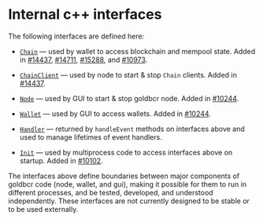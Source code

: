 # Internal c++ interfaces

The following interfaces are defined here:

* [`Chain`](chain.h) — used by wallet to access blockchain and mempool state. Added in [#14437](https://github.com/goldbcr/goldbcr/pull/14437), [#14711](https://github.com/goldbcr/goldbcr/pull/14711), [#15288](https://github.com/goldbcr/goldbcr/pull/15288), and [#10973](https://github.com/goldbcr/goldbcr/pull/10973).

* [`ChainClient`](chain.h) — used by node to start & stop `Chain` clients. Added in [#14437](https://github.com/goldbcr/goldbcr/pull/14437).

* [`Node`](node.h) — used by GUI to start & stop goldbcr node. Added in [#10244](https://github.com/goldbcr/goldbcr/pull/10244).

* [`Wallet`](wallet.h) — used by GUI to access wallets. Added in [#10244](https://github.com/goldbcr/goldbcr/pull/10244).

* [`Handler`](handler.h) — returned by `handleEvent` methods on interfaces above and used to manage lifetimes of event handlers.

* [`Init`](init.h) — used by multiprocess code to access interfaces above on startup. Added in [#10102](https://github.com/goldbcr/goldbcr/pull/10102).

The interfaces above define boundaries between major components of goldbcr code (node, wallet, and gui), making it possible for them to run in different processes, and be tested, developed, and understood independently. These interfaces are not currently designed to be stable or to be used externally.
